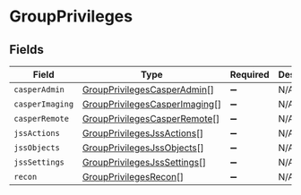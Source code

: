 # GroupPrivileges


## Fields

| Field                                                                                 | Type                                                                                  | Required                                                                              | Description                                                                           |
| ------------------------------------------------------------------------------------- | ------------------------------------------------------------------------------------- | ------------------------------------------------------------------------------------- | ------------------------------------------------------------------------------------- |
| `casperAdmin`                                                                         | [GroupPrivilegesCasperAdmin](../../models/shared/groupprivilegescasperadmin.md)[]     | :heavy_minus_sign:                                                                    | N/A                                                                                   |
| `casperImaging`                                                                       | [GroupPrivilegesCasperImaging](../../models/shared/groupprivilegescasperimaging.md)[] | :heavy_minus_sign:                                                                    | N/A                                                                                   |
| `casperRemote`                                                                        | [GroupPrivilegesCasperRemote](../../models/shared/groupprivilegescasperremote.md)[]   | :heavy_minus_sign:                                                                    | N/A                                                                                   |
| `jssActions`                                                                          | [GroupPrivilegesJssActions](../../models/shared/groupprivilegesjssactions.md)[]       | :heavy_minus_sign:                                                                    | N/A                                                                                   |
| `jssObjects`                                                                          | [GroupPrivilegesJssObjects](../../models/shared/groupprivilegesjssobjects.md)[]       | :heavy_minus_sign:                                                                    | N/A                                                                                   |
| `jssSettings`                                                                         | [GroupPrivilegesJssSettings](../../models/shared/groupprivilegesjsssettings.md)[]     | :heavy_minus_sign:                                                                    | N/A                                                                                   |
| `recon`                                                                               | [GroupPrivilegesRecon](../../models/shared/groupprivilegesrecon.md)[]                 | :heavy_minus_sign:                                                                    | N/A                                                                                   |